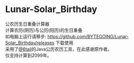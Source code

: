 # Lunar-Solar_Birthday
公农历生日重叠计算器<br>
计算农历(阴历)与公历(阳历)的生日重叠<br>
如电脑上运行请移步: https://github.com/BYTEGOING/Lunar-Solar_Birthday/releases 下载使用<br>
采用了[@6tail](https://github.com/6tail)的Java公历农历工具，在此感谢原作者。<br>
仅支持计算到2099年。
